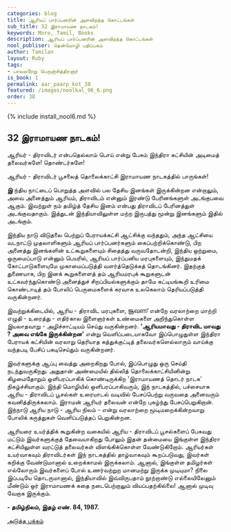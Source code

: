 ```yaml
---
categories: blog
title: ஆரியப் பார்ப்பனரின் அளவிறந்த கொட்டங்கள்
sub_title: 32 ﻿இராமாயண நாடகம்!
keywords: More, Tamil, Books
description: ஆரியப் பார்ப்பனரின் அளவிறந்த கொட்டங்கள்
nool_publiser: தென்மொழி பதிப்பகம்
author: Tamilan
layout: Ruby
tags: 
- பாவலரேறு பெருஞ்சித்திரனார்
is_book: 1
permalink: aar_paarp_kot_38
featured: /images/noolkal_96_6.png
order: 38
---
```

{% include install_nool6.md %}

## 32 ﻿இராமாயண நாடகம்!

ஆரியர் - திராவிடர் என்பதெல்லாம் பொய் என்று பேசும் இந்திரா கட்சியின் அடிமைத் தலைவர்களே! தொண்டர்களே!

ஆரியர் - திராவிடர் பூசலைத் தொலைக்காட்சி இராமாயண நாடகத்தில் பாருங்கள்!

**இ** ந்திய நாட்டைப் பொறுத்த அளவில் பல தேசிய இனங்கள் இருக்கின்றன என்றாலும், அவை அனைத்தும் ஆரியம், திராவிடம் என்னும் இரண்டு பேரினங்களுள் அடங்குபவை ஆகும். இவற்றுள் நம் தமிழ்த் தேசிய இனம் என்பது திராவிடப் பேரினத்துள் அடங்குவதாகும். இத்துடன் இந்தியாவிலுள்ள மற்ற இருபத்து மூன்று இனங்களும் இதில் அடங்கும்.

இந்திய நாடு விடுதலை பெற்றுப் பேராயக்கட்சி ஆட்சிக்கு வந்ததும், அந்த ஆட்சியை வடநாட்டு முதலாளிகளும் ஆரியப் பார்ப்பனர்களும் கைப்பற்றிக்கொண்டு, பிற அனைத்து இனங்களின் உட்கூறுகளையும் சிதைத்து வருவதோடன்றி, இந்திய ஒற்றுமை, ஒருமைப்பாடு என்னும் பெயரில், ஆரியப் பார்ப்பனிய மரபுகளையும், இந்துமதக் கோட்பாடுகளையுமே முகாமைப்படுத்தி வளர்த்தெடுக்கத் தொடங்கினர். இதற்குத் துணையாக, பிற இனக் கூறுகளைளத் தம் ஆரியமரபுக் கூறுகளுடன் உட்கவர்ந்துகொண்டு அனைத்துச் சிறப்பியல்களுக்கும் தாமே கட்டியங்கூறி உரிமை கொண்டாடித் தம் போலிப் பெருமைகளைக் கரவாக உலகெலாம் தெரியப்படுத்தி வருகின்றனர்.

இவற்றுக்கிடையில், ஆரிய - திராவிட மரபுகளை, ജൂഖണ് என்றே வரலாற்றை மாற்றி எழுதி - உரைத்து - எதிர்கால இளைஞர்கள் உண்மைகளை அறிந்துகொள்ள இயலாதவாறு - அழிச்சாட்டியம் செய்து வருகின்றனர். **'ஆரியமாவது - திராவிட மாவது ? அவை எங்கே இருக்கின்றன'** என்று வெளிப்படையாகவோ இப்பொழுதுள்ள இந்திரா பேராயக் கட்சியின் வரலாறு தெரியாத கத்துக்குட்டித் தலைவர்களெல்லாரும் வாய்க்கு வந்தபடி பேசிப் பகடிசெய்தும் வருகின்றனர்.

இவர்களுக்கு ஆப்பு வைத்து அறைகிறது போல், இப்பொழுது ஒரு செய்தி நடந்துவருகிறது. அதுதான் அண்மையில் தில்லித் தொலைக்காட்சியினின்று கிழமைதோறும் ஒளிபரப்பாகிக் கொண்டிருக்கிற 'இராமாயணத் தொடர் நாடக' நிகழ்ச்சியாகும். இந்தி மொழியில் ஒளிபரப்பாகிவரும், இந் நாடகத்தில், பச்சையாக ஆரிய - திராவிடப் பூசல்கள் உரையாடல் வடிவில் பேசப்பெற்று வருவதை அனைவரும் கவனித்திருக்கலாம். இராமன் ஆரியர் தலைவன் என்றே புகழ்ந்து பேசப்பெறுகிறான். இந்நாடு ஆரிய நாடு - ஆரிய நிலம் - என்று வரலாற்றை மூடிமறைக்கின்றவாறு போலிக் கருத்துகள் வெளிப்படுத்தப் பெறுகின்றன.

ஆரியரை உயர்த்திக் கூறுகின்ற வகையில் ஆரிய - திராவிடப் பூசல்களைப் பேசுவது மட்டும் இவர்களுக்குத் தேவையாகிறது போலும் இதன் தன்மையை இங்குள்ள இந்திரா கட்சியிலுள்ள வரட்டுத் தலைவர்கள் விளங்கிக்கொள்ள வேண்டுகிறோம். ஆரியர்கள் உயர்வாகவும் திராவிடர்கள் இந் நாடகத்தில் தாழ்வாகவும் கூறப்படுவது, இவர்கள் கறிக்கு வேண்டுமானால் உறைக்காமல் இருக்கலாம். ஆனால், இங்குள்ள தமிழர்கள் எல்லோரும் இவர்களைப் போல் உணர்வற்றுற மானமற்று இருக்க முடியுமா? நிலை இப்படியே தொடருமானால், இந்தியாவில் இவ்விருபதாம் நூற்றாண்டு எல்லையிலேனும் மீண்டும் ஒர் இராமாயணக் கதை நடைபெற்றாலும் வியப்பதற்கில்லை! ஆனால் முடிவு வேறாக இருக்கும்.

**\- தமிழ்நிலம், இதழ் எண். 84, 1987.**

[அடுத்த பக்கம்](aar_paarp_kot_39)